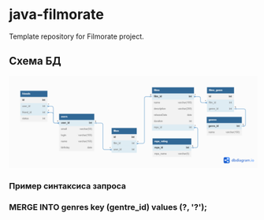 # java-filmorate
Template repository for Filmorate project.

## Схема БД
![](/src/main/resources/schema_a.png)

### Пример синтаксиса запроса
### MERGE INTO genres key (gentre_id) values (?, '?');
